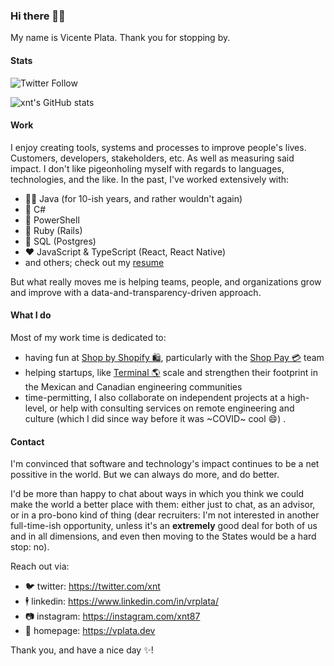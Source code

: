  ### Hi there 👋🏼

My name is Vicente Plata. Thank you for stopping by.

#### Stats

![Twitter Follow](https://img.shields.io/twitter/follow/xnt)

![xnt's GitHub stats](https://github-readme-stats.vercel.app/api?username=xnt&count_private=true&show_icons=true&include_all_commits=true&hide=contribs&title_color=fff&icon_color=79ff97&text_color=9f9f9f&bg_color=151515)

#### Work

I enjoy creating tools, systems and processes to improve people's lives. Customers, developers, stakeholders, etc. As well as measuring 
said impact. I don't like pigeonholing myself with regards to languages, technologies, and the like. In the past, I've worked 
extensively with:

  - 🙅‍♂️ Java (for 10-ish years, and rather wouldn't again)
  - 🤷 C#
  - 💪 PowerShell
  - :monorail: Ruby (Rails)
  - 🐘 SQL (Postgres) 
  - ❤️ JavaScript & TypeScript (React, React Native) 
  - and others; check out my [resume](https://vplata.dev/cv)
  
But what really moves me is helping teams, people, and organizations grow and improve with a data-and-transparency-driven approach.

#### What I do

Most of my work time is dedicated to:

  - having fun at [Shop by Shopify 🛍](https://shop.app), particularly with the [Shop Pay 💳](https://www.shopify.ca/blog/shop-pay-checkout) team
  - helping startups, like [Terminal 🌎](https://terminal.io) scale and strengthen their footprint in the Mexican and Canadian engineering communities
  - time-permitting, I also collaborate on independent projects at a high-level, or help with consulting services on remote engineering 
  and culture (which I did since way before it was ~COVID~ cool :smile:) .

#### Contact

I'm convinced that software and technology's impact continues to be a net possitive in the world. But we can always do more, and do better. 

I'd be more than happy to chat about ways in which you think we could make the world a better place with them: either just to chat, as an 
advisor, or in a pro-bono kind of thing (dear recruiters: I'm not interested in another full-time-ish opportunity, unless it's an **extremely** 
good deal for both of us and in all dimensions, and even then moving to the States would be a hard stop: no).

Reach out via:

  - 🐦 twitter: https://twitter.com/xnt
  - 🕴 linkedin: https://www.linkedin.com/in/vrplata/
  - 📷 instagram: https://instagram.com/xnt87
  - 🏡 homepage: https://vplata.dev

Thank you, and have a nice day :sparkles:!
